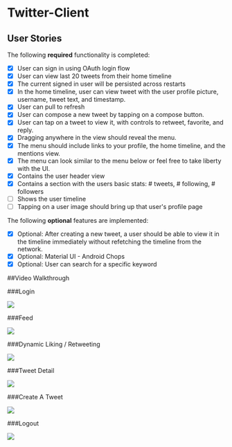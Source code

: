 # Twitter-Client

## User Stories

The following **required** functionality is completed:

* [X] User can sign in using OAuth login flow
* [X] User can view last 20 tweets from their home timeline
* [X] The current signed in user will be persisted across restarts
* [X] In the home timeline, user can view tweet with the user profile picture, username, tweet text, and timestamp. 
* [X] User can pull to refresh
* [X] User can compose a new tweet by tapping on a compose button.
* [X] User can tap on a tweet to view it, with controls to retweet, favorite, and reply.
* [X] Dragging anywhere in the view should reveal the menu.
* [X] The menu should include links to your profile, the home timeline, and the mentions view.
* [X] The menu can look similar to the menu below or feel free to take liberty with the UI.
* [X] Contains the user header view
* [X] Contains a section with the users basic stats: # tweets, # following, # followers
* [ ] Shows the user timeline
* [ ] Tapping on a user image should bring up that user's profile page

The following **optional** features are implemented:

* [X] Optional: After creating a new tweet, a user should be able to view it in the timeline immediately without refetching the timeline from the network.
* [X] Optional: Material UI - Android Chops
* [X] Optional: User can search for a specific keyword

##Video Walkthrough

###Login

![](http://i.giphy.com/Zsz7EDhDRlpS0.gif)

###Feed

![](http://i.giphy.com/uhy4rRJPUx8Bi.gif)

###Dynamic Liking / Retweeting

![](http://i.giphy.com/MQ4D7q5YN0os8.gif)

###Tweet Detail

![](http://i.giphy.com/ykSHFLsNO5vOg.gif)

###Create A Tweet

![](http://i.giphy.com/jmclC7ovHGbQY.gif)

###Logout

![](http://i.giphy.com/v2fkm6Dy32jNS.gif)
